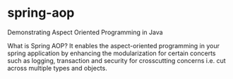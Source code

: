 # spring-aop
Demonstrating Aspect Oriented Programming in Java

What is Spring AOP?
It enables the aspect-oriented programming in your spring application by enhancing the modularization for certain concerts such as logging, transaction and security for crosscutting concerns i.e. cut across multiple types and objects.
